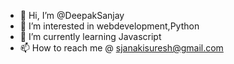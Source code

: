 - 👋 Hi, I’m @DeepakSanjay
- 👀 I’m interested in webdevelopment,Python
- 🌱 I’m currently learning Javascript
- 📫 How to reach me @ sjanakisuresh@gmail.com

<!---
DeepakSan/DeepakSan is a ✨ special ✨ repository because its `README.md` (this file) appears on your GitHub profile.
You can click the Preview link to take a look at your changes.
--->
